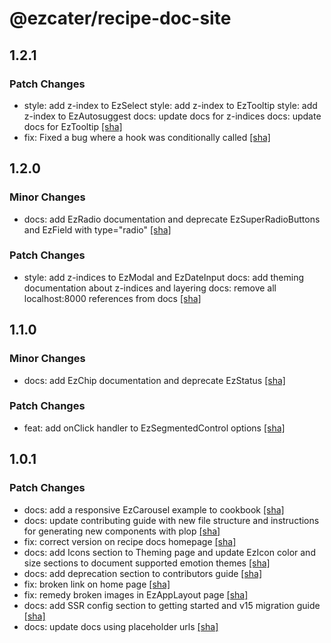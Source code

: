 # @ezcater/recipe-doc-site

## 1.2.1

### Patch Changes

- style: add z-index to EzSelect
  style: add z-index to EzTooltip
  style: add z-index to EzAutosuggest
  docs: update docs for z-indices
  docs: update docs for EzTooltip [[sha]](https://github.com/ezcater/recipe/commit/80302c73)
- fix: Fixed a bug where a hook was conditionally called [[sha]](https://github.com/ezcater/recipe/commit/dc253df7)

## 1.2.0

### Minor Changes

- docs: add EzRadio documentation and deprecate EzSuperRadioButtons and EzField with type="radio" [[sha]](https://github.com/ezcater/recipe/commit/5ab89d4b)

### Patch Changes

- style: add z-indices to EzModal and EzDateInput
  docs: add theming documentation about z-indices and layering
  docs: remove all localhost:8000 references from docs [[sha]](https://github.com/ezcater/recipe/commit/4969290a)

## 1.1.0

### Minor Changes

- docs: add EzChip documentation and deprecate EzStatus [[sha]](https://github.com/ezcater/recipe/commit/cded0a5a)

### Patch Changes

- feat: add onClick handler to EzSegmentedControl options [[sha]](https://github.com/ezcater/recipe/commit/4b247abb)

## 1.0.1

### Patch Changes

- docs: add a responsive EzCarousel example to cookbook [[sha]](https://github.com/ezcater/recipe/commit/18a094a4)
- docs: update contributing guide with new file structure and instructions for generating new components with plop [[sha]](https://github.com/ezcater/recipe/commit/708532df)
- fix: correct version on recipe docs homepage [[sha]](https://github.com/ezcater/recipe/commit/e426a82e)
- docs: add Icons section to Theming page and update EzIcon color and size sections to document supported emotion themes [[sha]](https://github.com/ezcater/recipe/commit/7e34bc97)
- docs: add deprecation section to contributors guide [[sha]](https://github.com/ezcater/recipe/commit/18a094a4)
- fix: broken link on home page [[sha]](https://github.com/ezcater/recipe/commit/d16e8ee1)
- fix: remedy broken images in EzAppLayout page [[sha]](https://github.com/ezcater/recipe/commit/18a094a4)
- docs: add SSR config section to getting started and v15 migration guide [[sha]](https://github.com/ezcater/recipe/commit/18a094a4)
- docs: update docs using placeholder urls [[sha]](https://github.com/ezcater/recipe/commit/96bf5dfd)
